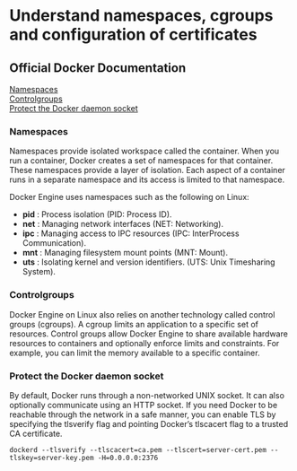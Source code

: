 # Understand namespaces, cgroups and configuration of certificates

## Official Docker Documentation
[Namespaces](https://docs.docker.com/engine/docker-overview/#namespaces)  
[Controlgroups](https://docs.docker.com/engine/docker-overview/#control-groups)  
[Protect the Docker daemon socket](https://docs.docker.com/engine/security/https/)  

### Namespaces

Namespaces provide isolated workspace called the container. When you run a container, Docker creates a set of namespaces for that container.
These namespaces provide a layer of isolation. Each aspect of a container runs in a separate namespace and its access is limited to that namespace.

Docker Engine uses namespaces such as the following on Linux:

- **pid** : Process isolation (PID: Process ID).
- **net** : Managing network interfaces (NET: Networking).
- **ipc** : Managing access to IPC resources (IPC: InterProcess Communication).
- **mnt** : Managing filesystem mount points (MNT: Mount).
- **uts** : Isolating kernel and version identifiers. (UTS: Unix Timesharing System).

### Controlgroups

Docker Engine on Linux also relies on another technology called control groups (cgroups). A cgroup limits an application to a specific set of resources. Control groups allow Docker Engine to share available hardware resources to containers and optionally enforce limits and constraints. For example, you can limit the memory available to a specific container.

### Protect the Docker daemon socket

By default, Docker runs through a non-networked UNIX socket. It can also optionally communicate using an HTTP socket.
If you need Docker to be reachable through the network in a safe manner, you can enable TLS by specifying the tlsverify flag and pointing Docker’s tlscacert flag to a trusted CA certificate.

```dockerd --tlsverify --tlscacert=ca.pem --tlscert=server-cert.pem --tlskey=server-key.pem -H=0.0.0.0:2376```